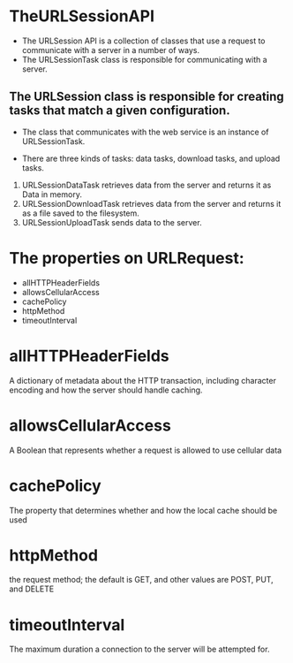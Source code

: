 # TheURLSessionAPI

- The URLSession API is a collection of classes that use a request to communicate with a server in a number of ways. 
- The URLSessionTask class is responsible for communicating with a server. 

## The URLSession class is responsible for creating tasks that match a given configuration.

- The class that communicates with the web service is an instance of URLSessionTask.

- There are three kinds of tasks: data tasks, download tasks, and upload tasks. 

1. URLSessionDataTask retrieves data from the server and returns it as Data in memory.
2. URLSessionDownloadTask retrieves data from the server and returns it as a file saved to the filesystem.
3. URLSessionUploadTask sends data to the server.

# The properties on URLRequest:

- allHTTPHeaderFields
- allowsCellularAccess
- cachePolicy
- httpMethod
- timeoutInterval

# allHTTPHeaderFields

A dictionary of metadata about the HTTP transaction, including character encoding and how the server should handle caching.

# allowsCellularAccess

A Boolean that represents whether a request is allowed to use cellular data

# cachePolicy

The property that determines whether and how the local cache should be used

# httpMethod

the request method; the default is GET, and other values are POST, PUT, and DELETE

# timeoutInterval

The maximum duration a connection to the server will be attempted for.

